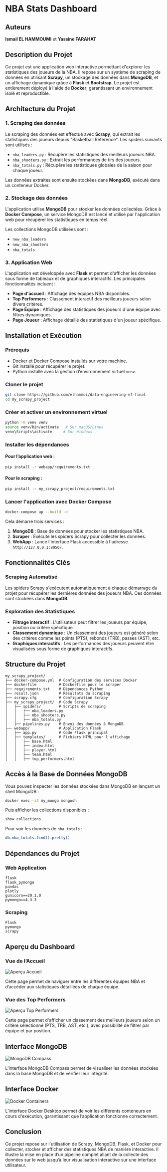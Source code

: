# NBA Stats Dashboard

## Auteurs
**Ismail EL HAMMOUMI** et **Yassine FARAHAT**

## Description du Projet
Ce projet est une application web interactive permettant d'explorer les statistiques des joueurs de la NBA. Il repose sur un système de scraping de données en utilisant **Scrapy**, un stockage des données dans **MongoDB**, et un affichage dynamique grâce à **Flask** et **Bootstrap**. Le projet est entièrement déployé à l'aide de **Docker**, garantissant un environnement isolé et reproductible.

## Architecture du Projet

### 1. **Scraping des données**
Le scraping des données est effectué avec **Scrapy**, qui extrait les statistiques des joueurs depuis "Basketball Reference". Les spiders suivants sont utilisés :
- `nba_leaders.py` : Récupère les statistiques des meilleurs joueurs NBA.
- `nba_shooters.py` : Extrait les performances de tirs des joueurs.
- `nba_totals.py` : Récupère les statistiques globales de la saison pour chaque joueur.

Les données extraites sont ensuite stockées dans **MongoDB**, exécuté dans un conteneur Docker.

### 2. **Stockage des données**
L'application utilise **MongoDB** pour stocker les données collectées. Grâce à **Docker Compose**, un service MongoDB est lancé et utilisé par l'application web pour récupérer les statistiques en temps réel.

Les collections MongoDB utilisées sont :
- `new_nba_leaders`
- `new_nba_shooters`
- `nba_totals`

### 3. **Application Web**
L'application est développée avec **Flask** et permet d'afficher les données sous forme de tableaux et de graphiques interactifs. Les principales fonctionnalités incluent :
- **Page d'accueil** : Affichage des équipes NBA disponibles.
- **Top Performers** : Classement interactif des meilleurs joueurs selon divers critères.
- **Page Équipe** : Affichage des statistiques des joueurs d'une équipe avec filtres dynamiques.
- **Page Joueur** : Affichage détaillé des statistiques d'un joueur spécifique.

## Installation et Exécution
### **Prérequis**
- Docker et Docker Compose installés sur votre machine.
- Git installé pour récupérer le projet.
- Python installé avec la gestion d’environnement virtuel `venv`.

### **Cloner le projet**
```bash
git clone https://github.com/elhammoi/data-engineering-vf-final
cd my_scrapy_project
```

### **Créer et activer un environnement virtuel**
```bash
python -m venv venv
source venv/bin/activate   # Sur macOS/Linux
venv\Scripts\activate     # Sur Windows
```

### **Installer les dépendances**
#### Pour l’application web :
```bash
pip install -r webapp/requirements.txt
```
#### Pour le scraping :
```bash
pip install -r my_scrapy_project/requirements.txt
```

### **Lancer l'application avec Docker Compose**
```bash
docker-compose up --build -d
```
Cela démarre trois services :
1. **MongoDB** : Base de données pour stocker les statistiques NBA.
2. **Scraper** : Exécute les spiders Scrapy pour collecter les données.
3. **WebApp** : Lance l'interface Flask accessible à l'adresse `http://127.0.0.1:8050/`.

## Fonctionnalités Clés
### **Scraping Automatisé**
Les spiders Scrapy s'exécutent automatiquement à chaque démarrage du projet pour récupérer les dernières données des joueurs NBA. Ces données sont stockées dans **MongoDB**.

### **Exploration des Statistiques**
- **Filtrage interactif** : L'utilisateur peut filtrer les joueurs par équipe, position ou critère spécifique.
- **Classement dynamique** : Un classement des joueurs est généré selon des critères comme les points (PTS), rebonds (TRB), passes (AST), etc.
- **Graphiques interactifs** : Les performances des joueurs peuvent être visualisées sous forme de graphiques interactifs.

## Structure du Projet
```plaintext
my_scrapy_project/
├── docker-compose.yml  # Configuration des services Docker
├── dockerfile          # Dockerfile pour le scraper
├── requirements.txt    # Dépendances Python
├── result.json         # Résultats du scraping
├── scrapy.cfg          # Configuration Scrapy
├── my_scrapy_project/  # Code Scrapy
│   ├── spiders/        # Scripts de scraping
│   │   ├── nba_leaders.py
│   │   ├── nba_shooters.py
│   │   ├── nba_totals.py
│   ├── pipelines.py    # Envoi des données à MongoDB
├── webapp/             # Application Flask
│   ├── app.py          # Code Flask principal
│   ├── templates/      # Fichiers HTML pour l'affichage
│   │   ├── base.html
│   │   ├── index.html
│   │   ├── player.html
│   │   ├── team.html
│   │   ├── top_performers.html
```

## Accès à la Base de Données MongoDB
Vous pouvez inspecter les données stockées dans MongoDB en lançant un shell MongoDB :
```bash
docker exec -it my_mongo mongosh
```
Puis afficher les collections disponibles :
```bash
show collections
```
Pour voir les données de `nba_totals` :
```bash
db.nba_totals.find().pretty()
```

## Dépendances du Projet
### **Web Application**
```
flask
flask_pymongo
pandas
plotly
gunicorn==20.1.0
pymongo==4.3.3
```

### **Scraping**
```
Flask
pymongo
scrapy
```

## Aperçu du Dashboard
### **Vue de l’Accueil**
![Aperçu Accueil](pagggge.png)

Cette page permet de naviguer entre les différentes équipes NBA et d’accéder aux statistiques détaillées de chaque équipe.

### **Vue des Top Performers**
![Aperçu Top Performers](pageacceui.png)

Cette page permet d'afficher un classement des meilleurs joueurs selon un critère sélectionné (PTS, TRB, AST, etc.), avec possibilité de filtrer par équipe et par position.

## Interface MongoDB
![MongoDB Compass](mongodb.png)

L’interface MongoDB Compass permet de visualiser les données stockées dans la base MongoDB et de vérifier leur intégrité.

## Interface Docker
![Docker Containers](docker.png)

L’interface Docker Desktop permet de voir les différents conteneurs en cours d'exécution, garantissant que l’application fonctionne correctement.

## Conclusion
Ce projet repose sur l'utilisation de Scrapy, MongoDB, Flask, et Docker pour collecter, stocker et afficher des statistiques NBA de manière interactive. Il illustre la mise en place d’un pipeline complet allant de la collecte des données sur le web jusqu’à leur visualisation interactive sur une interface utilisateur.

